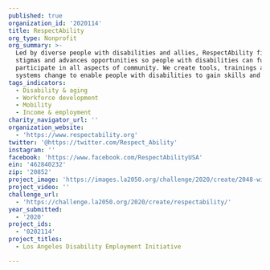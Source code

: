 ```yaml
---
published: true
organization_id: '2020114'
title: RespectAbility
org_type: Nonprofit
org_summary: >-
  Led by diverse people with disabilities and allies, RespectAbility fights
  stigmas and advances opportunities so people with disabilities can fully
  participate in all aspects of community. We create tools, trainings and
  systems change to enable people with disabilities to gain skills and jobs.
tags_indicators:
  - Disability & aging
  - Workforce development
  - Mobility
  - Income & employment
charity_navigator_url: ''
organization_website:
  - 'https://www.respectability.org'
twitter: '@https://twitter.com/Respect_Ability'
instagram: ''
facebook: 'https://www.facebook.com/RespectAbilityUSA'
ein: '462840232'
zip: '20852'
project_image: 'https://images.la2050.org/challenge/2020/create/2048-wide/respectability.jpg'
project_video: ''
challenge_url:
  - 'https://challenge.la2050.org/2020/create/respectability/'
year_submitted:
  - '2020'
project_ids:
  - '0202114'
project_titles:
  - Los Angeles Disability Employment Initiative

---
```

